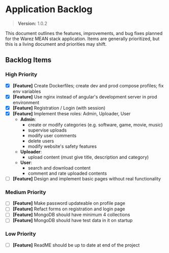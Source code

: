 # Application Backlog
> **Version:** 1.0.2

This document outlines the features, improvements, and bug fixes planned for the Warez MEAN stack application. Items are generally prioritized, but this is a living document and priorities may shift.

## Backlog Items

### High Priority

* [X] **[Feature]** Create Dockerfiles; create dev and prod compose profiles; fix env variables
* [X] **[Feature]** Use nginx instead of angular's development server in prod environment
* [X] **[Feature]** Registration / Login (with session)
* [X] **[Feature]** Implement these roles: Admin, Uploader, User
  * **Admin**:
    * create or modify categories (e.g. software, game, movie, music)
    * supervise uploads
    * modify user comments
    * delete users
    * modify website's safety features
  * **Uploader**:
    * upload content (must give title, description and category)
  * **User**:
    * search and download content
    * comment and rate uploaded contents
* [ ] **[Feature]** Design and implement basic pages without real functionality

### Medium Priority

* [ ] **[Feature]** Make password updateable on profile page
* [ ] **[Feature]** Refact forms on registration and login page
* [ ] **[Feature]** MongoDB should have minimum 4 collections
* [ ] **[Feature]** MongoDB should have test data in it on startup

### Low Priority

* [ ] **[Feature]** ReadME should be up to date at end of the project

